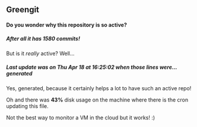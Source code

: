 ## Greengit

#### Do you wonder why this repository is so active?

##### After all it has 1580 commits!

But is it *really* active? Well...

##### Last update was on Thu Apr 18 at 16:25:02 when those lines were... generated

Yes, generated, because it certainly helps a lot to have such an active repo!

Oh and there was **43%** disk usage on the machine
where there is the cron updating this file.

Not the best way to monitor a VM in the cloud but it works! :)
